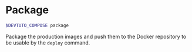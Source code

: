# Package

```bash
$DEVTUTO_COMPOSE package
```
Package the production images and push them to the Docker repository to be usable by the `deploy` command.

